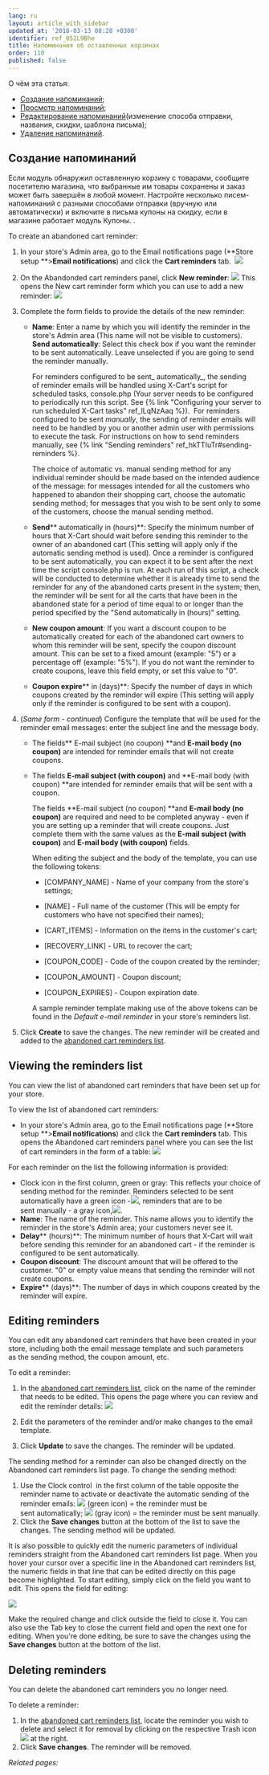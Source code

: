 ```yaml
---
lang: ru
layout: article_with_sidebar
updated_at: '2018-03-13 08:28 +0300'
identifier: ref_052L9Bhe
title: Напоминания об оставленных корзинах
order: 110
published: false
---
```

О чём эта статья:

*   [Создание напоминаний](#Создание-напоминаний);
*   [Просмотр напоминаний](#Просмотр-напоминаний);
*   [Редактирование напоминаний](#Редактирование-напоминаний)(изменение способа отправки, названия, скидки, шаблона письма);
*   [Удаление напоминаний](#Удаление-напоминаний).

## Создание напоминаний

Если модуль обнаружил оставленную корзину с товарами, сообщите посетителю магазина, что выбранные им товары сохранены и заказ может быть завершён в любой момент. Настройте несколько писем-напоминаний с разными способами отправки (вручную или автоматически) и включите в письма купоны на скидку, если в магазине работает модуль Купоны. . 

To create an abandoned cart reminder:

1.  In your store's Admin area, go to the Email notifications page (**Store setup **>**Email notifications**) and click the **Cart reminders** tab. 
    ![]({{site.baseurl}}/attachments/7503950/8718924.png)

2.  On the Abandonded cart reminders panel, click **New reminder**:
    ![]({{site.baseurl}}/attachments/7503950/8718923.png)
    This opens the New cart reminder form which you can use to add a new reminder:
    ![]({{site.baseurl}}/attachments/7503950/8718927.png)

3.  Complete the form fields to provide the details of the new reminder:

    *   **Name**: Enter a name by which you will identify the reminder in the store's Admin area (This name will not be visible to customers).
        **Send automatically**: Select this check box if you want the reminder to be sent automatically. Leave unselected if you are going to send the reminder manually. 

        For reminders configured to be sent_ automatically_, the sending of reminder emails will be handled using X-Cart's script for scheduled tasks, console.php (Your server needs to be configured to periodically run this script. See {% link "Сonfiguring your server to run scheduled X-Cart tasks" ref_lLqNzAaq %}).  For reminders configured to be sent _manually_, the sending of reminder emails will need to be handled by you or another admin user with permissions to execute the task. For instructions on how to send reminders manually, see {% link "Sending reminders" ref_hkTTIuTr#sending-reminders %}.

        The choice of automatic vs. manual sending method for any individual reminder should be made based on the intended audience of the message: for messages intended for all the customers who happened to abandon their shopping cart, choose the automatic sending method; for messages that you wish to be sent only to some of the customers, choose the manual sending method. 

    *   **Send**** automatically in (hours)**: Specify the minimum number of hours that X-Cart should wait before sending this reminder to the owner of an abandoned cart (This setting will apply only if the automatic sending method is used). Once a reminder is configured to be sent automatically, you can expect it to be sent after the next time the script console.php is run. At each run of this script, a check will be conducted to determine whether it is already time to send the reminder for any of the abandoned carts present in the system; then, the reminder will be sent for all the carts that have been in the abandoned state for a period of time equal to or longer than the period specified by the "Send automatically in (hours)" setting.

    *   **New coupon amount**: If you want a discount coupon to be automatically created for each of the abandoned cart owners to whom this reminder will be sent, specify the coupon discount amount. This can be set to a fixed amount (example: "5") or a percentage off (example: "5%"). If you do not want the reminder to create coupons, leave this field empty, or set this value to "0".
    *   **Coupon expire**** in (days)**: Specify the number of days in which coupons created by the reminder will expire (This setting will apply only if the reminder is configured to be sent with a coupon).

4.  (_Same form - continued_) Configure the template that will be used for the reminder email messages: enter the subject line and the message body.
    *   The fields** E-mail subject (no coupon) **and **E-mail body (no coupon)** are intended for reminder emails that will not create coupons.

    *   The fields **E-mail subject (with coupon)** and **E-mail body (with coupon) **are intended for reminder emails that will be sent with a coupon.

        The fields **E-mail subject (no coupon) **and **E-mail body (no coupon)** are required and need to be completed anyway - even if you are setting up a reminder that will create coupons. Just complete them with the same values as the **E-mail subject (with coupon)** and **E-mail body (with coupon)** fields.

        When editing the subject and the body of the template, you can use the following tokens:

        *   [COMPANY_NAME] - Name of your company from the store's settings;

        *   [NAME] - Full name of the customer (This will be empty for customers who have not specified their names);

        *   [CART_ITEMS] - Information on the items in the customer's cart;

        *   [RECOVERY_LINK] - URL to recover the cart;

        *   [COUPON_CODE] - Code of the coupon created by the reminder;

        *   [COUPON_AMOUNT] - Coupon discount;

        *   [COUPON_EXPIRES] - Coupon expiration date.

        A sample reminder template making use of the above tokens can be found in the _Default e-mail reminder_ in your store's reminders list.

5.  Click **Create** to save the changes. The new reminder will be created and added to the [abandoned cart reminders list](#viewing-the-reminders-list).

## Viewing the reminders list

You can view the list of abandoned cart reminders that have been set up for your store.

To view the list of abandoned cart reminders:

*   In your store's Admin area, go to the Email notifications page (**Store setup **>**Email notifications**) and click the **Cart reminders** tab. This opens the Abandoned cart reminders panel where you can see the list of cart reminders in the form of a table:
    ![]({{site.baseurl}}/attachments/7503950/8718928.png)

For each reminder on the list the following information is provided:

*   Clock icon in the first column, green or gray: This reflects your choice of sending method for the reminder. Reminders selected to be sent automatically have a green icon -![](attachments/7503950/8718929.png), reminders that are to be sent manually - a gray icon,![]({{site.baseurl}}/attachments/7503950/8718931.png).
*   **Name**: The name of the reminder. This name allows you to identify the reminder in the store's Admin area; your customers never see it.
*   **Delay**** (hours)**: The minimum number of hours that X-Cart will wait before sending this reminder for an abandoned cart - if the reminder is configured to be sent automatically.
*   **Coupon discount**: The discount amount that will be offered to the customer. "0" or empty value means that sending the reminder will not create coupons.
*   **Expire**** (days)**: The number of days in which coupons created by the reminder will expire.

## Editing reminders

You can edit any abandoned cart reminders that have been created in your store, including both the email message template and such parameters as the sending method, the coupon amount, etc.

To edit a reminder:

1.  In the [abandoned cart reminders list](#viewing-the-reminders-list), click on the name of the reminder that needs to be edited. This opens the page where you can review and edit the reminder details:
    ![]({{site.baseurl}}/attachments/7503950/8718932.png)

2.  Edit the parameters of the reminder and/or make changes to the email template.
3.  Click **Update** to save the changes. The reminder will be updated.

The sending method for a reminder can also be changed directly on the Abandoned cart reminders list page. To change the sending method:

1.  Use the Clock control  in the first column of the table opposite the reminder name to activate or deactivate the automatic sending of the reminder emails:
    ![]({{site.baseurl}}/attachments/7503950/8718929.png) (green icon) = the reminder must be sent automatically;
    ![]({{site.baseurl}}/attachments/7503950/8718931.png) (gray icon) = the reminder must be sent manually.
2.  Click the **Save changes** button at the bottom of the list to save the changes. The sending method will be updated.

It is also possible to quickly edit the numeric parameters of individual reminders straight from the Abandoned cart reminders list page. When you hover your cursor over a specific line in the Abandoned cart reminders list, the numeric fields in that line that can be edited directly on this page become highlighted. To start editing, simply click on the field you want to edit. This opens the field for editing:

![]({{site.baseurl}}/attachments/7503950/8718935.png)

Make the required change and click outside the field to close it. You can also use the Tab key to close the current field and open the next one for editing. When you're done editing, be sure to save the changes using the **Save changes** button at the bottom of the list.

## Deleting reminders

You can delete the abandoned cart reminders you no longer need.

To delete a reminder:

1.  In the [abandoned cart reminders list](#viewing-the-reminders-list), locate the reminder you wish to delete and select it for removal by clicking on the respective Trash icon ![]({{site.baseurl}}/attachments/7503950/7602228.png) at the right. 
2.  Click **Save changes**. The reminder will be removed.

_Related pages:_
